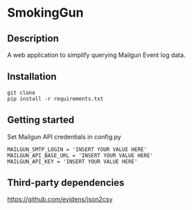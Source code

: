 # SmokingGun
## Description
A web application to simplify querying Mailgun Event log data.

## Installation
```
git clone
pip install -r requirements.txt
```

## Getting started
Set Mailgun API credentials in config.py
```
MAILGUN_SMTP_LOGIN = 'INSERT YOUR VALUE HERE'
MAILGUN_API_BASE_URL = 'INSERT YOUR VALUE HERE'
MAILGUN_API_KEY = 'INSERT YOUR VALUE HERE'
```
## Third-party dependencies
https://github.com/evidens/json2csv
